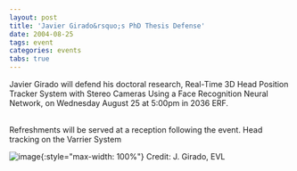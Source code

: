 ```yaml
---
layout: post
title: 'Javier Girado&rsquo;s PhD Thesis Defense'
date: 2004-08-25
tags: event
categories: events
tabs: true
---
```


Javier Girado will defend his doctoral research, Real-Time 3D Head Position Tracker System with Stereo Cameras Using a Face Recognition Neural Network, on Wednesday August 25 at 5:00pm in 2036 ERF.<br><br>

Refreshments will be served at a reception following the event.
Head tracking on the Varrier System

![image](https://www.evl.uic.edu/output/originals/varriersmall_3.jpg-srcw.jpg){:style="max-width: 100%"}
Credit: J. Girado, EVL

